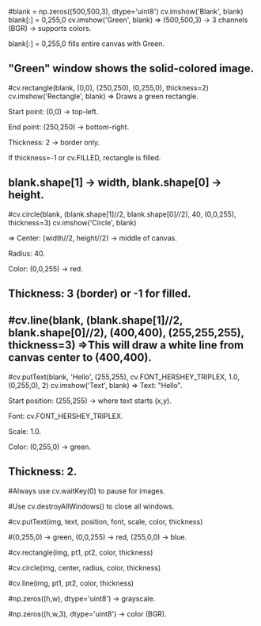 #blank = np.zeros((500,500,3), dtype='uint8')
cv.imshow('Blank', blank)
blank[:] = 0,255,0
cv.imshow('Green', blank)
=> (500,500,3) → 3 channels (BGR) → supports colors.

blank[:] = 0,255,0 fills entire canvas with Green.

"Green" window shows the solid-colored image.
-----------------------------------------------------------------------------------------------------
#cv.rectangle(blank, (0,0), (250,250), (0,255,0), thickness=2) 
cv.imshow('Rectangle', blank)
=> Draws a green rectangle.

Start point: (0,0) → top-left.

End point: (250,250) → bottom-right.

Thickness: 2 → border only.

If thickness=-1 or cv.FILLED, rectangle is filled.

blank.shape[1] → width, blank.shape[0] → height.
-----------------------------------------------------------------------------------------------------------

#cv.circle(blank, (blank.shape[1]//2, blank.shape[0]//2), 40, (0,0,255), thickness=3)
cv.imshow('Circle', blank)

=> Center: (width//2, height//2) → middle of canvas.

Radius: 40.

Color: (0,0,255) → red.

Thickness: 3 (border) or -1 for filled.
---------------------------------------------------------------------------------------------------------
#cv.line(blank, (blank.shape[1]//2, blank.shape[0]//2), (400,400), (255,255,255), thickness=3)
=>This will draw a white line from canvas center to (400,400).
---------------------------------------------------------------------------------------------------------
#cv.putText(blank, 'Hello', (255,255), cv.FONT_HERSHEY_TRIPLEX, 1.0, (0,255,0), 2)
cv.imshow('Text', blank)
=> Text: "Hello".

Start position: (255,255) → where text starts (x,y).

Font: cv.FONT_HERSHEY_TRIPLEX.

Scale: 1.0.

Color: (0,255,0) → green.

Thickness: 2.
-----------------------------------------------------------------------------------------------------------------
#Always use cv.waitKey(0) to pause for images.

#Use cv.destroyAllWindows() to close all windows.

#cv.putText(img, text, position, font, scale, color, thickness)

#(0,255,0) → green, (0,0,255) → red, (255,0,0) → blue.

#cv.rectangle(img, pt1, pt2, color, thickness)

#cv.circle(img, center, radius, color, thickness)

#cv.line(img, pt1, pt2, color, thickness)

#np.zeros((h,w), dtype='uint8') → grayscale.

#np.zeros((h,w,3), dtype='uint8') → color (BGR).
